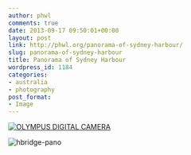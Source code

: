```yaml
---
author: phwl
comments: true
date: 2013-09-17 09:50:01+00:00
layout: post
link: http://phwl.org/panorama-of-sydney-harbour/
slug: panorama-of-sydney-harbour
title: Panorama of Sydney Harbour
wordpress_id: 1184
categories:
- australia
- photography
post_format:
- Image
---
```


[![OLYMPUS DIGITAL CAMERA](http://phwl.org/wp-content/uploads/2013/09/hbridge-pano24092013-lores-1024x300.jpg)](http://phwl.org/wp-content/uploads/2013/09/hbridge-pano24092013-lores.jpg)

<!-- more -->

![hbridge-pano](http://phwl.org/wp-content/uploads/2013/09/hbridge-pano-1024x382.jpg)
